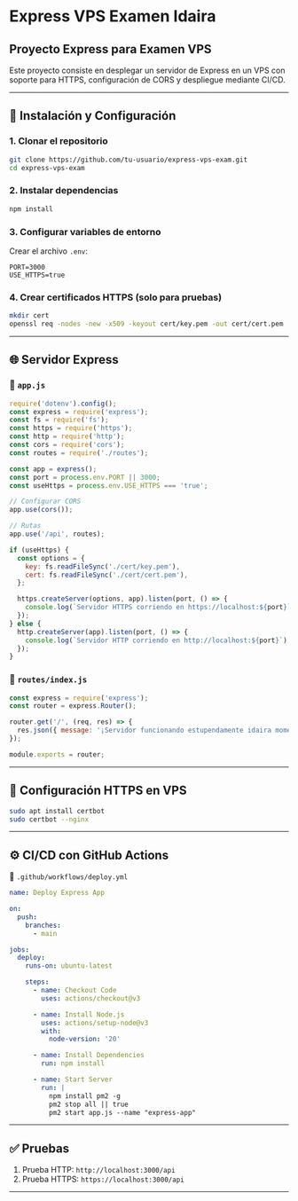 # Express VPS Examen Idaira

## Proyecto Express para Examen VPS
Este proyecto consiste en desplegar un servidor de Express en un VPS con soporte para HTTPS, configuración de CORS y despliegue mediante CI/CD.

---

## 🚀 **Instalación y Configuración**

### 1. Clonar el repositorio
```bash
git clone https://github.com/tu-usuario/express-vps-exam.git
cd express-vps-exam
```

### 2. Instalar dependencias
```bash
npm install
```

### 3. Configurar variables de entorno
Crear el archivo `.env`:
```env
PORT=3000
USE_HTTPS=true
```

### 4. Crear certificados HTTPS (solo para pruebas)
```bash
mkdir cert
openssl req -nodes -new -x509 -keyout cert/key.pem -out cert/cert.pem
```

---

## 🌐 **Servidor Express**

### 📂 `app.js`
```javascript
require('dotenv').config();
const express = require('express');
const fs = require('fs');
const https = require('https');
const http = require('http');
const cors = require('cors');
const routes = require('./routes');

const app = express();
const port = process.env.PORT || 3000;
const useHttps = process.env.USE_HTTPS === 'true';

// Configurar CORS
app.use(cors());

// Rutas
app.use('/api', routes);

if (useHttps) {
  const options = {
    key: fs.readFileSync('./cert/key.pem'),
    cert: fs.readFileSync('./cert/cert.pem'),
  };

  https.createServer(options, app).listen(port, () => {
    console.log(`Servidor HTTPS corriendo en https://localhost:${port}`);
  });
} else {
  http.createServer(app).listen(port, () => {
    console.log(`Servidor HTTP corriendo en http://localhost:${port}`);
  });
}
```

### 📂 `routes/index.js`
```javascript
const express = require('express');
const router = express.Router();

router.get('/', (req, res) => {
  res.json({ message: '¡Servidor funcionando estupendamente idaira momento! :3' });
});

module.exports = router;
```

---

## 🔐 **Configuración HTTPS en VPS**
```bash
sudo apt install certbot
sudo certbot --nginx
```

---

## ⚙️ **CI/CD con GitHub Actions**

📂 `.github/workflows/deploy.yml`
```yaml
name: Deploy Express App

on:
  push:
    branches:
      - main

jobs:
  deploy:
    runs-on: ubuntu-latest

    steps:
      - name: Checkout Code
        uses: actions/checkout@v3

      - name: Install Node.js
        uses: actions/setup-node@v3
        with:
          node-version: '20'

      - name: Install Dependencies
        run: npm install

      - name: Start Server
        run: |
          npm install pm2 -g
          pm2 stop all || true
          pm2 start app.js --name "express-app"
```

---

## ✅ **Pruebas**
1. Prueba HTTP: `http://localhost:3000/api`
2. Prueba HTTPS: `https://localhost:3000/api`

---



